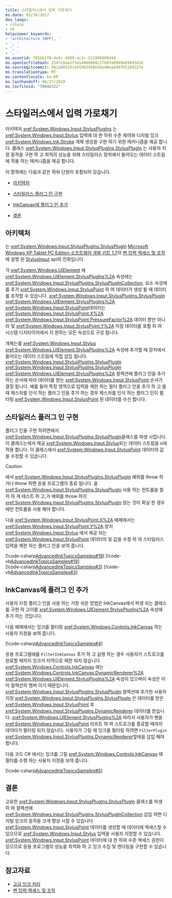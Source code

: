```yaml
---
title: 스타일러스에서 입력 가로채기
ms.date: 03/30/2017
dev_langs:
- csharp
- vb
helpviewer_keywords:
- 'architecture [WPF], '
- ', '
- ', '
- ', '
ms.assetid: 791bb2f0-4e5c-4569-ac3c-211996808d44
ms.openlocfilehash: 2547c0aa2f3a14080868c2760fa8999eb99d3d16
ms.sourcegitcommit: 581ab03291e91983459e56e40ea8d97b5189227e
ms.translationtype: MT
ms.contentlocale: ko-KR
ms.lasthandoff: 08/27/2019
ms.locfileid: "70046322"
---
```

# <a name="intercepting-input-from-the-stylus"></a>스타일러스에서 입력 가로채기
아키텍처 <xref:System.Windows.Input.StylusPlugIns> 는 <xref:System.Windows.Input.Stylus> 입력에 대 한 하위 수준 제어와 디지털 잉크 <xref:System.Windows.Ink.Stroke> 개체 생성을 구현 하기 위한 메커니즘을 제공 합니다. 클래스 <xref:System.Windows.Input.StylusPlugIns.StylusPlugIn> 는 사용자 지정 동작을 구현 하 고 최적의 성능을 위해 스타일러스 장치에서 들어오는 데이터 스트림에 적용 하는 메커니즘을 제공 합니다.  
  
 이 항목에는 다음과 같은 하위 단원이 포함되어 있습니다.  
  
- [아키텍처](#Architecture)  
  
- [스타일러스 플러그 인 구현](#ImplementingStylusPlugins)  
  
- [InkCanvas에 플러그 인 추가](#AddingYourPluginToAnInkCanvas)  
  
- [결론](#Conclusion)  
  
<a name="Architecture"></a>   
## <a name="architecture"></a>아키텍처  
 는 <xref:System.Windows.Input.StylusPlugIns.StylusPlugIn> [Microsoft Windows XP Tablet PC Edition 소프트웨어 개발 키트 1.7](https://go.microsoft.com/fwlink/?linkid=11782&clcid=0x409)의 [펜 입력 액세스 및 조작](https://go.microsoft.com/fwlink/?LinkId=50752&clcid=0x409)에 설명 된 [StylusInput](https://go.microsoft.com/fwlink/?LinkId=50753&clcid=0x409) api의 진화입니다.  
  
 각 <xref:System.Windows.UIElement> 에 <xref:System.Windows.UIElement.StylusPlugIns%2A> 속성에는 <xref:System.Windows.Input.StylusPlugIns.StylusPlugInCollection>. 요소 속성에를 추가 <xref:System.Windows.Input.StylusPoint> 하 여 데이터가 생성 될 때 데이터를 조작할 수 있습니다. <xref:System.Windows.Input.StylusPlugIns.StylusPlugIn> <xref:System.Windows.UIElement.StylusPlugIns%2A> <xref:System.Windows.Input.StylusPoint>데이터는 <xref:System.Windows.Input.StylusPoint.X%2A> <xref:System.Windows.Input.StylusPoint.PressureFactor%2A> 데이터 뿐만 아니라 및 <xref:System.Windows.Input.StylusPoint.Y%2A> 지점 데이터를 포함 하 여 시스템 디지타이저에서 지 원하는 모든 속성으로 구성 됩니다.  
  
 개체는를 <xref:System.Windows.Input.Stylus> <xref:System.Windows.UIElement.StylusPlugIns%2A> 속성에 추가할 때 장치에서 들어오는 데이터 스트림에 직접 삽입 됩니다. <xref:System.Windows.Input.StylusPlugIns.StylusPlugIn> <xref:System.Windows.Input.StylusPlugIns.StylusPlugIn> <xref:System.Windows.UIElement.StylusPlugIns%2A> 컬렉션에 플러그 인을 추가 하는 순서에 따라 데이터를 받는 <xref:System.Windows.Input.StylusPoint> 순서가 결정 됩니다. 예를 들어 특정 영역으로 입력을 제한 하는 필터 플러그 인을 추가 하 고 쓸 때 제스처를 인식 하는 플러그 인을 추가 하는 경우 제스처를 인식 하는 플러그 인이 필터링 <xref:System.Windows.Input.StylusPoint> 된 데이터를 수신 합니다.  
  
<a name="ImplementingStylusPlugins"></a>   
## <a name="implementing-stylus-plug-ins"></a>스타일러스 플러그 인 구현  
 플러그 인을 구현 하려면에서 <xref:System.Windows.Input.StylusPlugIns.StylusPlugIn>클래스를 파생 시킵니다. 이 클래스는에서 제공 <xref:System.Windows.Input.Stylus>되는 데이터 스트림을 o에 적용 합니다. 이 클래스에서 <xref:System.Windows.Input.StylusPoint> 데이터의 값을 수정할 수 있습니다.  
  
> [!CAUTION]
> 에서 <xref:System.Windows.Input.StylusPlugIns.StylusPlugIn> 예외를 throw 하거나 throw 하면 응용 프로그램이 종료 됩니다. 을 <xref:System.Windows.Input.StylusPlugIns.StylusPlugIn> 사용 하는 컨트롤을 철저 하 게 테스트 하 고,가 예외를 throw 하지 <xref:System.Windows.Input.StylusPlugIns.StylusPlugIn> 않는 것이 확실 한 경우에만 컨트롤을 사용 해야 합니다.  
  
 다음 <xref:System.Windows.Input.StylusPoint.X%2A> 예제에서는 <xref:System.Windows.Input.StylusPoint.Y%2A> 장치<xref:System.Windows.Input.Stylus> 에서 제공 되는 <xref:System.Windows.Input.StylusPoint> 데이터의 및 값을 수정 하 여 스타일러스 입력을 제한 하는 플러그 인을 보여 줍니다.  
  
 [!code-csharp[AdvancedInkTopicsSamples#19](~/samples/snippets/csharp/VS_Snippets_Wpf/AdvancedInkTopicsSamples/CSharp/DynamicRenderer.cs#19)]
 [!code-vb[AdvancedInkTopicsSamples#19](~/samples/snippets/visualbasic/VS_Snippets_Wpf/AdvancedInkTopicsSamples/VisualBasic/DynamicRenderer.vb#19)]  
[!code-csharp[AdvancedInkTopicsSamples#3](~/samples/snippets/csharp/VS_Snippets_Wpf/AdvancedInkTopicsSamples/CSharp/DynamicRenderer.cs#3)]
[!code-vb[AdvancedInkTopicsSamples#3](~/samples/snippets/visualbasic/VS_Snippets_Wpf/AdvancedInkTopicsSamples/VisualBasic/DynamicRenderer.vb#3)]  
  
<a name="AddingYourPluginToAnInkCanvas"></a>   
## <a name="adding-your-plug-in-to-an-inkcanvas"></a>InkCanvas에 플러그 인 추가  
 사용자 지정 플러그 인을 사용 하는 가장 쉬운 방법은 InkCanvas에서 파생 되는 클래스를 구현 하 고이를 <xref:System.Windows.UIElement.StylusPlugIns%2A> 속성에 추가 하는 것입니다.  
  
 다음 예제에서는 잉크를 필터링 <xref:System.Windows.Controls.InkCanvas> 하는 사용자 지정을 보여 줍니다.  
  
 [!code-csharp[AdvancedInkTopicsSamples#4](~/samples/snippets/csharp/VS_Snippets_Wpf/AdvancedInkTopicsSamples/CSharp/Window1.xaml.cs#4)]  
  
 응용 프로그램에를 `FilterInkCanvas` 추가 하 고 실행 하는 경우 사용자가 스트로크를 완료할 때까지 잉크가 지역으로 제한 되지 않습니다. <xref:System.Windows.Controls.InkCanvas> 에는 <xref:System.Windows.Controls.InkCanvas.DynamicRenderer%2A> <xref:System.Windows.UIElement.StylusPlugIns%2A> 속성이 있으며이 속성은 이미 컬렉션의 멤버 이기 때문입니다. <xref:System.Windows.Input.StylusPlugIns.StylusPlugIn> 컬렉션에 추가한 사용자 지정 <xref:System.Windows.Input.StylusPlugIns.StylusPlugIn> 은 데이터를 받은 <xref:System.Windows.Input.StylusPoint> 후 <xref:System.Windows.Input.StylusPlugIns.DynamicRenderer> 데이터를 받습니다. <xref:System.Windows.UIElement.StylusPlugIns%2A> 따라서 사용자가 펜을 <xref:System.Windows.Input.StylusPoint> 리프트 하 여 스트로크를 종료할 때까지 데이터가 필터링 되지 않습니다. 사용자가 그릴 때 잉크를 필터링 하려면 `FilterPlugin` <xref:System.Windows.Input.StylusPlugIns.DynamicRenderer>앞에을 삽입 해야 합니다.  
  
 다음 코드 C# 에서는 잉크를 그릴 <xref:System.Windows.Controls.InkCanvas> 때 필터를 수행 하는 사용자 지정을 보여 줍니다.  
  
 [!code-csharp[AdvancedInkTopicsSamples#5](~/samples/snippets/csharp/VS_Snippets_Wpf/AdvancedInkTopicsSamples/CSharp/Window1.xaml.cs#5)]  
  
<a name="Conclusion"></a>   
## <a name="conclusion"></a>결론  
 고유한 <xref:System.Windows.Input.StylusPlugIns.StylusPlugIn> 클래스를 파생 하 여 컬렉션에 <xref:System.Windows.Input.StylusPlugIns.StylusPlugInCollection> 삽입 하면 디지털 잉크의 동작을 크게 향상 시킬 수 있습니다. <xref:System.Windows.Input.StylusPoint> 데이터를 생성할 때 데이터에 액세스할 수 있으므로 <xref:System.Windows.Input.Stylus> 입력을 사용자 지정할 수 있습니다. <xref:System.Windows.Input.StylusPoint> 데이터에 대 한 하위 수준 액세스 권한이 있으므로 응용 프로그램의 성능을 최적화 하 고 잉크 수집 및 렌더링을 구현할 수 있습니다.  
  
## <a name="see-also"></a>참고자료

- [고급 잉크 처리](advanced-ink-handling.md)
- [펜 입력 액세스 및 조작](https://go.microsoft.com/fwlink/?LinkId=50752&clcid=0x409)
